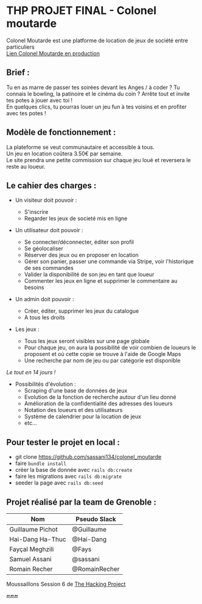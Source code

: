 # THP PROJET FINAL - Colonel moutarde

Colonel Moutarde est une platforme de location de jeux de société entre particuliers  
[Lien Colonel Moutarde en production](http://colonel-moutarde.herokuapp.com/)

##  Brief :

Tu en as marre de passer tes soirées devant les Anges / à coder ? Tu connais le bowling, la patinoire et le cinéma du coin ? Arrête tout et invite tes potes à jouer avec toi !  
En quelques clics, tu pourras louer un jeu fun à tes voisins et en profiter avec tes potes !

##  Modèle de fonctionnement :

La plateforme se veut communautaire et accessible à tous.  
Un jeu en location coûtera 3.50€ par semaine.   
Le site prendra une petite commission sur chaque jeu loué et reversera le reste au loueur.  

##  Le cahier des charges :

- Un visiteur doit pouvoir :
  - S'inscrire
  - Regarder les jeux de societé mis en ligne

- Un utilisateur doit pouvoir :
  - Se connecter/déconnecter, éditer son profil
  - Se géolocaliser
  - Réserver des jeux ou en proposer en location
  - Gérer son panier, passer une commande via Stripe, voir l'historique de ses commandes
  - Valider la disponibilité de son jeu en tant que loueur
  - Commenter les jeux en ligne et supprimer le commentaire au besoins

- Un admin doit pouvoir :
  - Créer, éditer, supprimer les jeux du catalogue
  - A tous les droits

- Les jeux :
  - Tous les jeux seront visibles sur une page globale
  - Pour chaque jeu, on aura la possibilité de voir combien de loueurs le proposent et où cette copie se trouve à l'aide de Google Maps
  - Une recherche par nom de jeu ou par catégorie est disponible  

*Le tout en 14 jours !*  

- Possibilités d'évolution :
  - Scraping d'une base de données de jeux
  - Evolution de la fonction de recherche autour d'un lieu donné
  - Amélioration de la confidentialité des adresses des loueurs
  - Notation des loueurs et des utilisateurs
  - Système de calendrier pour la location de jeux
  - etc...

## Pour tester le projet en local : 
* git clone https://github.com/sassani134/colonel_moutarde
* faire `bundle install`
* créer la base de donnée avec `rails db:create`
* faire les migrations avec `rails db:migrate`
* seeder la page avec `rails db:seed`

## Projet réalisé par la team de Grenoble : 

| Nom                | Pseudo Slack      |
| -------------------|-------------------|
| Guillaume Pichot   | @Guillaume        |
| Hai-Dang Ha-Thuc   | @Hai-Dang         |
| Fayçal Meghzili    | @Fays             |
| Samuel Assani      | @sassani          |
| Romain Recher      | @RomainRecher     |

Moussaillons Session 6 de [The Hacking Project](https://www.thehackingproject.org/)

:end::end::end:
